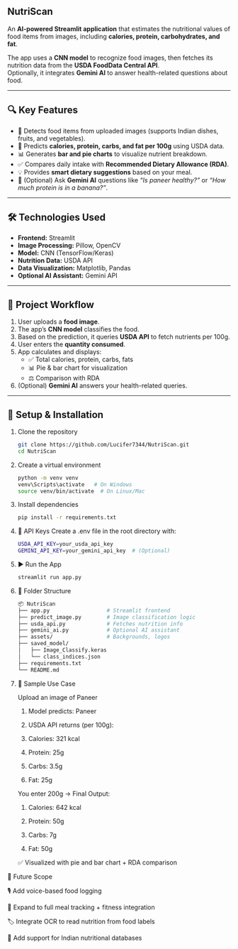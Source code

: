 ## NutriScan 

An **AI-powered Streamlit application** that estimates the nutritional values of food items from images, including **calories, protein, carbohydrates, and fat**.  

The app uses a **CNN model** to recognize food images, then fetches its nutrition data from the **USDA FoodData Central API**.  
Optionally, it integrates **Gemini AI** to answer health-related questions about food.  

---

## 🔍 Key Features
- 📸 Detects food items from uploaded images (supports Indian dishes, fruits, and vegetables).  
- 🔢 Predicts **calories, protein, carbs, and fat per 100g** using USDA data.  
- 📊 Generates **bar and pie charts** to visualize nutrient breakdown.  
- ✅ Compares daily intake with **Recommended Dietary Allowance (RDA)**.  
- 💡 Provides **smart dietary suggestions** based on your meal.  
- 🤖 (Optional) Ask **Gemini AI** questions like *“Is paneer healthy?”* or *“How much protein is in a banana?”*.  

---

## 🛠 Technologies Used
- **Frontend:** Streamlit  
- **Image Processing:** Pillow, OpenCV  
- **Model:** CNN (TensorFlow/Keras)  
- **Nutrition Data:** USDA API  
- **Data Visualization:** Matplotlib, Pandas  
- **Optional AI Assistant:** Gemini API  

---

## 📁 Project Workflow
1. User uploads a **food image**.  
2. The app’s **CNN model** classifies the food.  
3. Based on the prediction, it queries **USDA API** to fetch nutrients per 100g.  
4. User enters the **quantity consumed**.  
5. App calculates and displays:  
   - ✅ Total calories, protein, carbs, fats  
   - 📊 Pie & bar chart for visualization  
   - ⚖️ Comparison with RDA  
6. (Optional) **Gemini AI** answers your health-related queries.  

---

## 🔧 Setup & Installation


1. Clone the repository
   ```bash
   git clone https://github.com/Lucifer7344/NutriScan.git
   cd NutriScan

2. Create a virtual environment
   ```bash
   python -m venv venv
   venv\Scripts\activate   # On Windows
   source venv/bin/activate  # On Linux/Mac

3. Install dependencies
   ```bash
   pip install -r requirements.txt
   
4. 🔑 API Keys
   Create a .env file in the root directory with:
   ```bash
   USDA_API_KEY=your_usda_api_key
   GEMINI_API_KEY=your_gemini_api_key  # (Optional)
   
5. ▶️ Run the App
   ```bash
   streamlit run app.py
6. 📂 Folder Structure
   ```bash
   📦 NutriScan
   ├── app.py                  # Streamlit frontend
   ├── predict_image.py        # Image classification logic
   ├── usda_api.py             # Fetches nutrition info
   ├── gemini_ai.py            # Optional AI assistant
   ├── assets/                 # Backgrounds, logos
   ├── saved_model/
   │   ├── Image_Classify.keras
   │   └── class_indices.json
   ├── requirements.txt
   └── README.md
7. 🧪 Sample Use Case

   Upload an image of Paneer

   1. Model predicts: Paneer

   2. USDA API returns (per 100g):

   3. Calories: 321 kcal

   4. Protein: 25g

   5. Carbs: 3.5g

   6. Fat: 25g

   You enter 200g → Final Output:

   1. Calories: 642 kcal

   2. Protein: 50g

   3. Carbs: 7g

   4. Fat: 50g

   ✅ Visualized with pie and bar chart + RDA comparison

🌱 Future Scope

🎙 Add voice-based food logging

📅 Expand to full meal tracking + fitness integration

🏷 Integrate OCR to read nutrition from food labels

🍲 Add support for Indian nutritional databases
